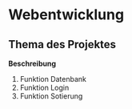 # Webentwicklung
## Thema des Projektes
**Beschreibung**
1. Funktion Datenbank
2. Funktion Login
3. Funktion Sotierung
